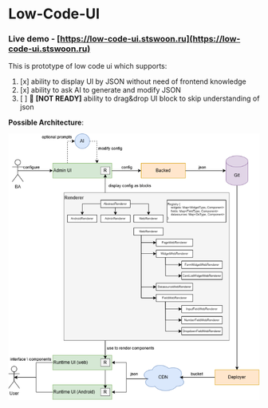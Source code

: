 # Low-Code-UI

### Live demo - [https://low-code-ui.stswoon.ru](https://low-code-ui.stswoon.ru)

This is prototype of low code ui which supports:

1. [x] ability to display UI by JSON without need of frontend knowledge
2. [x] ability to ask AI to generate and modify JSON
3. [ ] :construction: **[NOT READY]** ability to drag&drop UI block to skip understanding of json

**Possible Architecture**:

![](LowCodeUI.drawio.png)